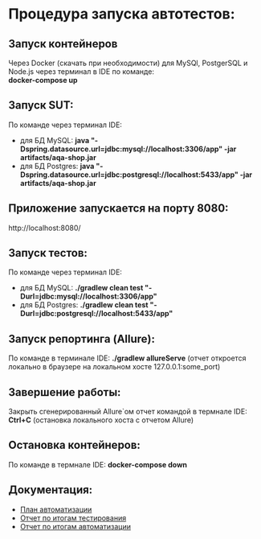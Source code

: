 # Процедура запуска автотестов:

## Запуск контейнеров

Через Docker (скачать при необходимости) для  MySQl, PostgerSQL и Node.js через терминал в IDE по команде:  
**docker-compose up**

## Запуск SUT:

По команде через терминал IDE:
- для БД MySQL: **java "-Dspring.datasource.url=jdbc:mysql://localhost:3306/app" -jar artifacts/aqa-shop.jar**
- для БД Postgres: **java "-Dspring.datasource.url=jdbc:postgresql://localhost:5433/app" -jar artifacts/aqa-shop.jar**

## Приложение запускается на порту 8080:
http://localhost:8080/

## Запуск тестов:

По команде через терминал IDE:
-  для БД MySQL: **./gradlew clean test "-Durl=jdbc:mysql://localhost:3306/app"**
-  для БД Postgres: **./gradlew clean test "-Durl=jdbc:postgresql://localhost:5433/app"**

## Запуск репортинга (Allure):

По команде в терминале IDE:
**./gradlew allureServe** (отчет откроется локально в браузере на локальном хосте 127.0.0.1:some_port)


## Завершение работы:

Закрыть сгенерированный Allure`ом отчет командой в термнале IDE:
**Ctrl+C**  (остановка локального хоста с отчетом Allure)

## Остановка контейнеров:

По команде в термнале IDE:
**docker-compose down**

## Документация:

- [План автоматизации](docs/Plan.md)
- [Отчет по итогам тестирования](docs/Report.md)
- [Отчет по итогам автоматизации](docs/Summary.md)



